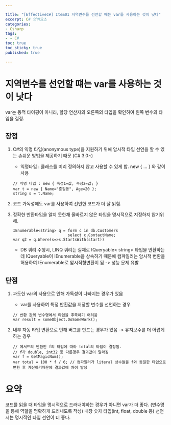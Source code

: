```yaml
---

title: "[EffectiveC#] Item01 지역변수를 선언할 때는 var를 사용하는 것이 낫다"
excerpt: C# 언어요소
categories:
- Csharp
tags:
- - C#
toc: true
toc_sticky: true
published: true

---
```


# 지역변수를 선언할 떄는 var를 사용하는 것이 낫다

var는 동적 타이핑이 아니라, 할당 연산자의 오른쪽의 타입을 확인하여 왼쪽 변수의 타입을 결정.

## 장점

1. C#의 익명 타입(anonymous type)을 지원하기 위해 암시적 타입 선언을 할 수 있는 손쉬운 방법을 제공하기 때문 (C# 3.0~)
    - 익명타입 : 클래스를 미리 정의하지 않고 사용할 수 있게 함.
    new { ... } 와 같이 사용

    ~~~Csharp
    // 익명 타입 : new { 속성1=값, 속성2=값; }
    var t = new { Name="홍길동", Age=20 };
    string s = t.Name;
    ~~~

2. 코드 가독성에도 var를 사용하여 선언한 코드가 더 잘 읽힘.
3. 정확한 반환타입을 알지 못한채 올바르지 않은 타입을 명시적으로 지정하지 않기위해.

    ```Csharp
    IEnumerable<string> q = form c in db.Customers
                            select c.ContactName;
    var q2 = q.Where(s=>s.StartsWith(start))
    ```

    - DB 쿼리 수행시, LINQ 쿼리는 실제로 IQueryable< string> 타입을 반환하는데 IQueryable이 IEnumerable을 상속하기 때문에 컴파일러는 암시적 변환을 허용하여 IEnumerable로 암시적형변환이 됨 -> 성능 문제 유발

## 단점

1. 과도한 var의 사용으로 인해 가독성이 나빠지는 경우가 있음
    - var를 사용하여 특정 반환값을 저장할 변수를 선언하는 경우

    ```Csharp
    // 반환 값의 변수명에서 타입을 추측하기 어려움
    var result = someObject.DoSomeWork();
    ```

2. 내부 자동 타입 변환으로 인해 버그를 만드는 경우가 있음 -> 유지보수를 더 어렵게 하는 경우

    ```Csharp
    // 메서드의 반환인 f의 타입에 따라 total의 타입이 결정됨.
    // f가 double, int32 등 다른경우 결과값이 달라짐
    var f = GetMagicNum();
    var total = 100 * f / 6; // 컴파일러가 literal 상수들을 f와 동일한 타입으로 변환 후 계산하기때문에 결과값에 차이 발생
    ```

# 요약

코드를 읽을 때 타입을 명시적으로 드러내야하는 경우가 아니면  var가 더 좋다. (변수명을 통해 역할을 명확하게 드러내도록 작성)
내장 숫자 타입(int, float, double 등) 선언시는 명시적인 타입 선언이 더 좋다.



